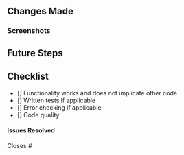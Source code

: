 ## Changes Made

### Screenshots

## Future Steps

## Checklist

- [] Functionality works and does not implicate other code
- [] Written tests if applicable
- [] Error checking if applicable
- [] Code quality 

#### Issues Resolved

Closes #
